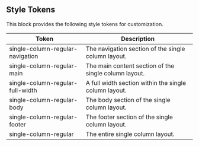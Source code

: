 ## Style Tokens

This block provides the following style tokens for customization.

| **Token**                        | **Description**                                       |
| -------------------------------- | ----------------------------------------------------- |
| single-column-regular-navigation | The navigation section of the single column layout.   |
| single-column-regular-main       | The main content section of the single column layout. |
| single-column-regular-full-width | A full width section within the single column layout. |
| single-column-regular-body       | The body section of the single column layout.         |
| single-column-regular-footer     | The footer section of the single column layout.       |
| single-column-regular            | The entire single column layout.                      |
